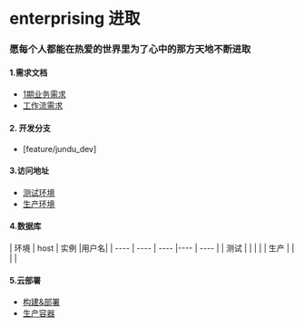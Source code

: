 # enterprising 进取
### 愿每个人都能在热爱的世界里为了心中的那方天地不断进取

#### 1.需求文档
+ [1期业务需求]()
+ [工作流需求]()

#### 2. 开发分支
+ [feature/jundu_dev]

#### 3.访问地址
+ [测试环境]()
+ [生产环境]()


#### 4.数据库

|  环境   | host  | 实例 |用户名|
|  ----  | ----  | ---- |---- | ---- |
| 测试  |  | |  | 
| 生产  |  |  | |

#### 5.云部署
+ [构建&部署](k8s)
+ [生产容器](https://www.runoob.com/docker/docker-container-usage.html)

